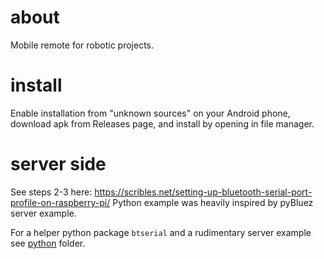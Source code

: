 # about

Mobile remote for robotic projects.

# install

Enable installation from "unknown sources" on your Android phone, download apk from Releases page, and install by opening in file manager.
# server side

See steps 2-3 here: https://scribles.net/setting-up-bluetooth-serial-port-profile-on-raspberry-pi/ 
Python example was heavily inspired by pyBluez server example.

For a helper python package `btserial` and a rudimentary server example see  [python](python/) folder.
